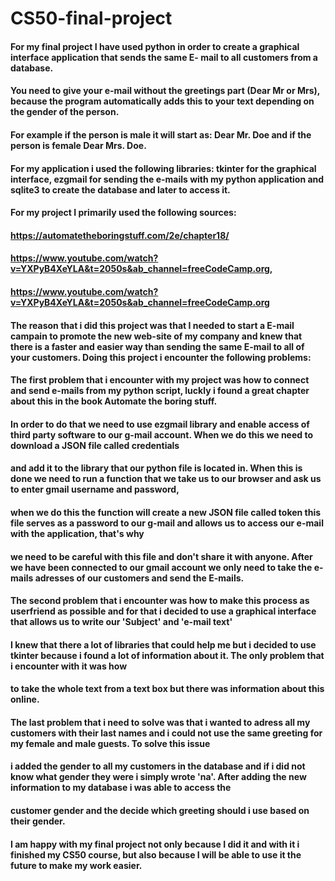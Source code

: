 # CS50-final-project
#### For my final project I have used python in order to create a graphical interface application that sends the same E- mail to all customers from a database.
#### You need to give your e-mail without the greetings part (Dear Mr or Mrs), because the program automatically adds this to your text depending on the gender of the person.
#### For example if the person is male it will start as: Dear Mr. Doe and if the person is female Dear Mrs. Doe.
#### For my application i used the following libraries: tkinter for the graphical interface, ezgmail for sending the e-mails with my python application and sqlite3 to create the database and later to access it.
#### For my project I primarily used the following sources: 
#### https://automatetheboringstuff.com/2e/chapter18/
#### https://www.youtube.com/watch?v=YXPyB4XeYLA&t=2050s&ab_channel=freeCodeCamp.org,
#### https://www.youtube.com/watch?v=YXPyB4XeYLA&t=2050s&ab_channel=freeCodeCamp.org
####
#### The reason that i did this project was that I needed to start a E-mail campain to promote the new web-site of my company and knew that there is a faster and easier way than sending the same E-mail to all of your customers. Doing this project i encounter the following problems:
####
#### The first problem that i encounter with my project was how to connect and send e-mails from my python script, luckly i found a great chapter about this in the book Automate the boring stuff.
#### In order to do that we need to use ezgmail library and enable access of third party software to our g-mail account. When we do this we need to download a JSON file called credentials
#### and add it to the library that our python file is located in. When this is done we need to run a function that we take us to our browser and ask us to enter gmail username and password,
#### when we do this the function will create a new JSON file called token this file serves as a password to our g-mail and allows us to access our e-mail with the application, that's why
#### we need to be careful with this file and don't share it with anyone. After we have been connected to our gmail account we only need to take the e-mails  adresses of our customers and send the E-mails.
####
#### The second problem that i encounter was how to make this process as userfriend as possible and for that i decided to use a graphical interface that allows us to write our 'Subject' and 'e-mail text'
#### I knew that there a lot of libraries that could help me but i decided to use tkinter because i found a lot of information about it. The only problem that i encounter with it was how
#### to take the whole text from a text box but there was information about this online.
####
#### The last problem that i need to solve was that i wanted to adress all my customers with their last names and i could not use the same greeting for my female and male guests. To solve this issue
#### i added the gender to all my customers in the database and if i did not know what gender they were i simply wrote 'na'. After adding the new information to my database i was able to access the 
#### customer gender and the decide which greeting should i use based on their gender.
####
#### I am happy with my final project not only because I did it and with it i finished my CS50 course, but also because I will be able to use it the future to make my work easier.
